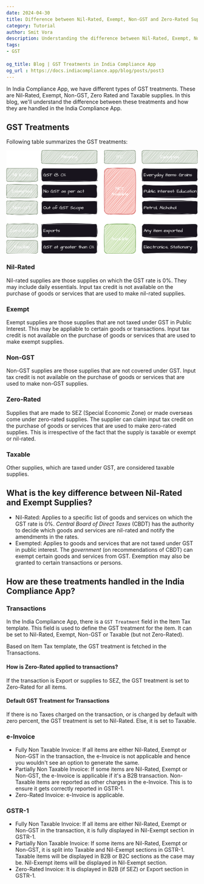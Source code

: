 ```yaml
---
date: 2024-04-30
title: Difference between Nil-Rated, Exempt, Non-GST and Zero-Rated Supplies
category: Tutorial
author: Smit Vora
description: Understanding the difference between Nil-Rated, Exempt, Non-GST and Zero-Rated Supplies and how they are handled in the India Compliance App.
tags:
- GST

og_title: Blog | GST Treatments in India Compliance App
og_url : https://docs.indiacompliance.app/blog/posts/post3
---
```

<PostDetail>

In India Compliance App, we have different types of GST treatments. These are Nil-Rated, Exempt, Non-GST, Zero Rated and Taxable supplies. In this blog, we'll understand the difference between these treatments and how they are handled in the India Compliance App.

## GST Treatments

Following table summarizes the GST treatments:

![GST Treatments](../assets/gst_treatments.png)

### Nil-Rated

Nil-rated supplies are those supplies on which the GST rate is 0%. They may include daily essentials. Input tax credit is not available on the purchase of goods or services that are used to make nil-rated supplies.

### Exempt

Exempt supplies are those supplies that are not taxed under GST in Public Interest. This may be appliable to certain goods or transactions. Input tax credit is not available on the purchase of goods or services that are used to make exempt supplies.

### Non-GST

Non-GST supplies are those supplies that are not covered under GST. Input tax credit is not available on the purchase of goods or services that are used to make non-GST supplies.

### Zero-Rated

Supplies that are made to SEZ (Special Economic Zone) or made overseas come under zero-rated supplies. The supplier can claim input tax credit on the purchase of goods or services that are used to make zero-rated supplies. This is irrespective of the fact that the supply is taxable or exempt or nil-rated. 

### Taxable

Other supplies, which are taxed under GST, are considered taxable supplies.

## What is the key difference between Nil-Rated and Exempt Supplies?

- Nil-Rated: Applies to a specific list of goods and services on which the GST rate is 0%. *Central Board of Direct Taxes* (CBDT) has the authority to decide which goods and services are nil-rated and notify the amendments in the rates.
- Exempted: Applies to goods and services that are not taxed under GST in public interest. The *government* (on recommendations of CBDT) can exempt certain goods and services from GST. Exemption may also be granted to certain transactions or persons.

## How are these treatments handled in the India Compliance App?

### Transactions

In the India Compliance App, there is a `GST Treatment` field in the Item Tax template. This field is used to define the GST treatment for the item. It can be set to Nil-Rated, Exempt, Non-GST or Taxable (but not Zero-Rated).

Based on Item Tax template, the GST treatment is fetched in the Transactions.

#### How is Zero-Rated applied to transactions?

If the transaction is Export or supplies to SEZ, the GST treatment is set to Zero-Rated for all items.

#### Default GST Treatment for Transactions

If there is no Taxes charged on the transaction, or is charged by default with zero percent, the GST treatment is set to Nil-Rated. Else, it is set to Taxable.

### e-Invoice

- Fully Non Taxable Invoice: If all items are either Nil-Rated, Exempt or Non-GST in the transaction, the e-Invoice is not applicable and hence you wouldn't see an option to generate the same.
- Partially Non Taxable Invoice: If some items are Nil-Rated, Exempt or Non-GST, the e-Invoice is applicable if it's a B2B transaction. Non-Taxable items are reported as other charges in the e-Invoice. This is to ensure it gets correctly reported in GSTR-1.
- Zero-Rated Invoice: e-Invoice is applicable.

### GSTR-1

- Fully Non Taxable Invoice: If all items are either Nil-Rated, Exempt or Non-GST in the transaction, it is fully displayed in Nil-Exempt section in GSTR-1.
- Partially Non Taxable Invoice: If some items are Nil-Rated, Exempt or Non-GST, it is split into Taxable and Nil-Exempt sections in GSTR-1. Taxable items will be displayed in B2B or B2C sections as the case may be. Nil-Exempt items will be displayed in Nil-Exempt section.
- Zero-Rated Invoice: It is displayed in B2B (if SEZ) or Export section in GSTR-1.

</PostDetail>

